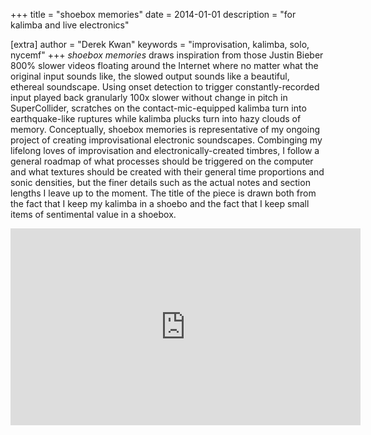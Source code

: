 +++
title = "shoebox memories"
date = 2014-01-01
description = "for kalimba and live electronics"

[extra]
author = "Derek Kwan"
keywords = "improvisation, kalimba, solo, nycemf"
+++
_shoebox memories_ draws inspiration from those Justin Bieber 800% slower videos floating around the Internet where no matter what the original input sounds like, the slowed output sounds like a beautiful, ethereal soundscape. Using onset detection to trigger constantly-recorded input played back granularly 100x slower without change in pitch in SuperCollider, scratches on the contact-mic-equipped kalimba turn into earthquake-like ruptures while kalimba plucks turn into hazy clouds of memory. Conceptually, shoebox memories is representative of my ongoing project of creating improvisational electronic soundscapes. Combinging my lifelong loves of improvisation and electronically-created timbres, I follow a general roadmap of what processes should be triggered on the computer and what textures should be created with their general time proportions and sonic densities, but the finer details such as the actual notes and section lengths I leave up to the moment. The title of the piece is drawn both from the fact that I keep my kalimba in a shoebo and the fact that I keep small items of sentimental value in a shoebox. 

<iframe width="560" height="315" src="https://www.youtube.com/embed/26mdf4ObBnA" frameborder="0" allowfullscreen></iframe><br>
